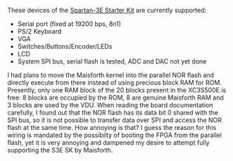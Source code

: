 These devices of the [Spartan-3E Starter Kit](http://www.xilinx.com/products/devkits/HW-SPAR3E-SK-US-G.htm) are currently supported:

  * Serial port (fixed at 19200 bps, 8n1)
  * PS/2 Keyboard
  * VGA
  * Switches/Buttons/Encoder/LEDs
  * LCD
  * System SPI bus, serial flash is tested, ADC and DAC not yet done

I had plans to move the Maisforth kernel into the parallel NOR flash and directly execute from there instead of using precious block RAM for ROM.  Presently, only one RAM block of the 20 blocks present in the XC3S500E is free:  8 blocks are occupied by the ROM, 8 are genuine Maisforth RAM and 3 blocks are used by the VDU.  When reading the board documentation carefully, I found out that the NOR flash has its data bit 0 shared with the SPI bus, so it is not possible to transfer data over SPI and access the NOR flash at the same time.  How annoying is that?  I guess the reason for this wiring is mandated by the possibilty of booting the FPGA from the parallel flash, yet it is very annoying and dampened my desire to attempt fully supporting the S3E SK by Maisforth.